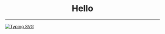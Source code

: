 <h1 align="center">Hello</h1>

---

[![Typing SVG](https://readme-typing-svg.herokuapp.com?font=Fira+Code&pause=1000&center=true&width=435&lines=Im+DPR)](https://git.io/typing-svg)


